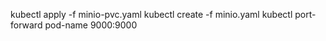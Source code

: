 kubectl apply -f minio-pvc.yaml
kubectl create -f minio.yaml
kubectl port-forward pod-name 9000:9000


